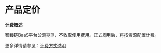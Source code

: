# 产品定价

**计费概述**

智臻链BaaS平台公测期间，不收取使用费用。正式商用后，将按资源配置计费。

更多详情请参见：[计费方式说明](https://docs.jdcloud.com/cn/billing/pay-as-you-go)







     
    
